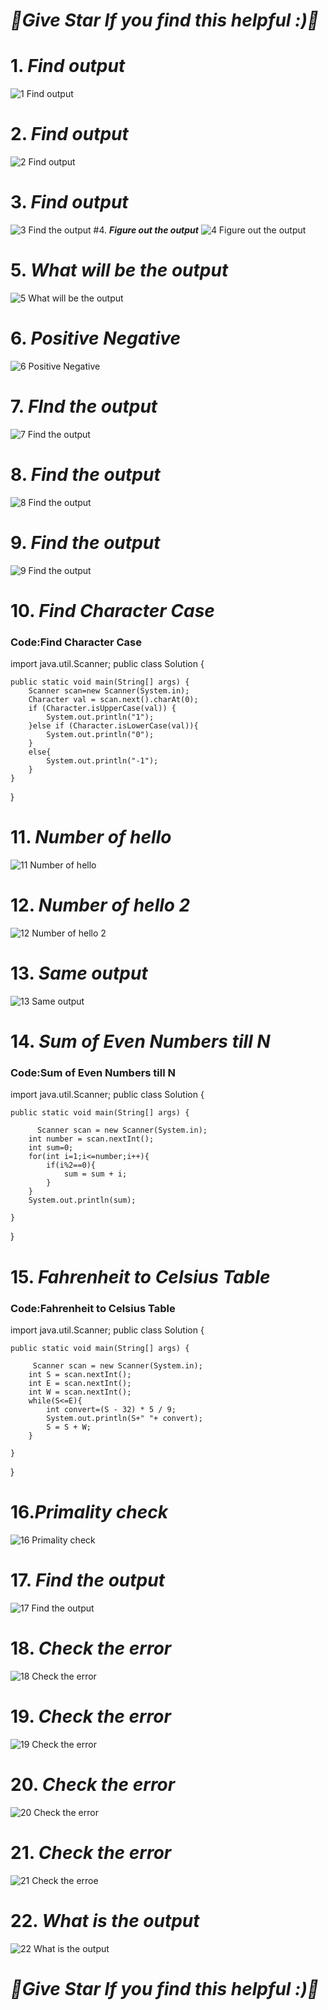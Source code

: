 # ***🌟Give Star If you find this helpful :)🌟***
# 1. ***Find output***
![1 Find output](https://user-images.githubusercontent.com/81718623/191870294-07728470-9c7c-420a-9d97-c1b76b1c251e.jpg)
# 2. ***Find output***
![2 Find output](https://user-images.githubusercontent.com/81718623/191870363-c52faea5-ed16-4449-af68-aab54b135862.jpg)
# 3. ***Find output***
![3 Find the output](https://user-images.githubusercontent.com/81718623/191870403-68eb1131-7339-4eb2-a97e-ec1281a2be64.jpg)
#4. ***Figure out the output***
![4 Figure out the output](https://user-images.githubusercontent.com/81718623/191869397-f1178645-00f1-4119-92aa-cbdb41157074.jpg)
# 5. ***What will be the output***
![5 What will be the output](https://user-images.githubusercontent.com/81718623/191870491-bceb48c7-eb6e-4576-bc51-7a7a4d392841.jpg)
# 6. ***Positive Negative***
![6 Positive Negative](https://user-images.githubusercontent.com/81718623/191869457-e31a44bb-d82b-4e72-8eb1-21d60f561488.jpg)
# 7. ***FInd the output***
![7 Find the output](https://user-images.githubusercontent.com/81718623/191870535-c8b5acc8-a421-4106-982f-d97cbfcf434a.jpg)
# 8. ***Find the output***
![8 Find the output](https://user-images.githubusercontent.com/81718623/191869568-7e74528d-7cfc-4089-9f37-8ee517171c2b.jpg)
# 9. ***Find the output***
![9 Find the output](https://user-images.githubusercontent.com/81718623/191869599-9f10cf1d-c997-4e45-a92e-3fae1805f94c.jpg)
# 10. ***Find Character Case***
### Code:Find Character Case
import java.util.Scanner;
public class Solution {
    
    public static void main(String[] args) {
        Scanner scan=new Scanner(System.in);
        Character val = scan.next().charAt(0);
        if (Character.isUpperCase(val)) {
            System.out.println("1");
        }else if (Character.isLowerCase(val)){
            System.out.println("0");
        }
        else{
            System.out.println("-1");
        }
    }
}
# 11. ***Number of hello***
![11 Number of hello](https://user-images.githubusercontent.com/81718623/191870570-47bb548c-fa29-4a72-a7a3-85f28b369bdf.jpg)
# 12. ***Number of hello 2***
![12 Number of hello 2](https://user-images.githubusercontent.com/81718623/191869828-02bb7b39-a7fd-4fc2-995a-76c1118cd286.jpg)
# 13. ***Same output***
![13 Same output](https://user-images.githubusercontent.com/81718623/191869859-62b639f5-f084-4441-889d-d7d18b938478.jpg)
# 14. ***Sum of Even Numbers till N***
### Code:Sum of Even Numbers till N
import java.util.Scanner;
public class Solution {

	public static void main(String[] args) {
		
		  Scanner scan = new Scanner(System.in);
        int number = scan.nextInt();
        int sum=0;
        for(int i=1;i<=number;i++){
            if(i%2==0){
                sum = sum + i;
            }
        }
        System.out.println(sum);  

	}

}
# 15. ***Fahrenheit to Celsius Table***
### Code:Fahrenheit to Celsius Table
import java.util.Scanner;
public class Solution {


	public static void main(String[] args) {
		
		 Scanner scan = new Scanner(System.in);
        int S = scan.nextInt();
        int E = scan.nextInt();
        int W = scan.nextInt();
        while(S<=E){
            int convert=(S - 32) * 5 / 9;
            System.out.println(S+" "+ convert);
            S = S + W;
        }  
		
	}

}
# 16.***Primality check***
![16 Primality check](https://user-images.githubusercontent.com/81718623/191870042-42b45148-4757-47ab-88f4-3be950f467d4.jpg)
# 17. ***Find the output***
![17 Find the output](https://user-images.githubusercontent.com/81718623/191870076-9329a93a-10f9-4cd4-864b-aeb7878dc579.jpg)
# 18. ***Check the error***
![18 Check the error](https://user-images.githubusercontent.com/81718623/191870106-d5a9e6e7-6de3-41db-9583-51ec2bf57065.jpg)
# 19. ***Check the error***
![19 Check the error](https://user-images.githubusercontent.com/81718623/191870140-980bc39b-1cbd-4c1c-9590-b05086d5def6.jpg)
# 20. ***Check the error***
![20 Check the error](https://user-images.githubusercontent.com/81718623/191870191-d3336ad9-0a11-4cf7-afdc-3aae6498a184.jpg)
# 21. ***Check the error***
![21 Check the erroe](https://user-images.githubusercontent.com/81718623/191870196-7a1f240e-d14b-40d7-82f8-57753dff6793.jpg)
# 22. ***What is the output***
![22 What is the output](https://user-images.githubusercontent.com/81718623/191870201-11b86415-6cf2-46d2-90ca-15b6e4fbf202.jpg)
# ***🌟Give Star If you find this helpful :)🌟***
